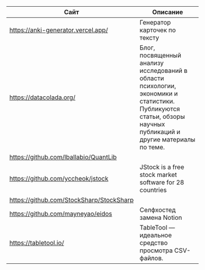 | Сайт           | Описание                                      |
|----------------|-----------------------------------------------|
| https://anki-generator.vercel.app/ | Генератор карточек по тексту |
| https://datacolada.org/ | Блог, посвященный анализу исследований в области психологии, экономики и статистики. Публикуются статьи, обзоры научных публикаций и другие материалы по теме. |
| https://github.com/lballabio/QuantLib | |
| https://github.com/yccheok/jstock | JStock is a free stock market software for 28 countries |
| https://github.com/StockSharp/StockSharp | |
| https://github.com/mayneyao/eidos | Селфхостед замена Notion |
| https://tabletool.io/ | TableTool — идеальное средство просмотра CSV-файлов. |